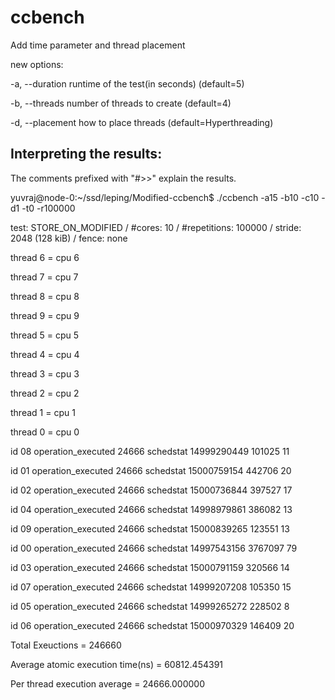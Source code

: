 ccbench
=======
Add time parameter and thread placement

new options:

  -a, --duration <int>
        runtime of the test(in seconds) (default=5)
  
  -b, --threads <int>
        number of threads to create (default=4)
        
  -d, --placement <int>
        how to place threads (default=Hyperthreading)


Interpreting the results:
-------------------------

The comments prefixed with "#>>" explain the results.

yuvraj@node-0:~/ssd/leping/Modified-ccbench$ ./ccbench -a15 -b10 -c10 -d1 -t0 -r100000

test:    STORE_ON_MODIFIED  / #cores: 10 / #repetitions: 100000 / stride: 2048 (128 kiB)  / fence:  none

thread 6 = cpu 6

thread 7 = cpu 7

thread 8 = cpu 8

thread 9 = cpu 9

thread 5 = cpu 5

thread 4 = cpu 4

thread 3 = cpu 3

thread 2 = cpu 2

thread 1 = cpu 1

thread 0 = cpu 0


id 08 operation_executed 24666 schedstat 14999290449 101025 11

id 01 operation_executed 24666 schedstat 15000759154 442706 20

id 02 operation_executed 24666 schedstat 15000736844 397527 17

id 04 operation_executed 24666 schedstat 14998979861 386082 13

id 09 operation_executed 24666 schedstat 15000839265 123551 13

id 00 operation_executed 24666 schedstat 14997543156 3767097 79

id 03 operation_executed 24666 schedstat 15000791159 320566 14

id 07 operation_executed 24666 schedstat 14999207208 105350 15

id 05 operation_executed 24666 schedstat 14999265272 228502 8

id 06 operation_executed 24666 schedstat 15000970329 146409 20

Total Exeuctions = 246660

Average atomic execution time(ns) = 60812.454391

Per thread execution average = 24666.000000

  

</pre>
